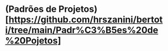 # (Padrões de Projetos)[https://github.com/hrszanini/bertoti/tree/main/Padr%C3%B5es%20de%20Pojetos]
